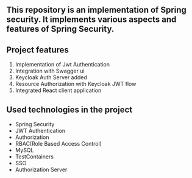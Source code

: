 ## This repository is an implementation of Spring security. It implements various aspects and features of Spring Security.

## Project features
1. Implementation of Jwt Authentication
2. Integration with Swagger ui
3. Keycloak Auth Server added
4. Resource Authorization with Keycloak JWT flow
5. Integrated React client application


## Used technologies in the project
- Spring Security
- JWT Authentication
- Authorization
- RBAC(Role Based Access Control)
- MySQL
- TestContainers
- SSO
- Authorization Server